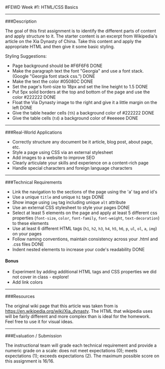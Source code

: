 #FEWD Week #1: HTML/CSS Basics

---

###Description

The goal of this first assignment is to identify the different parts of content and apply structure to it. The starter content is an excerpt from Wikipedia's article on the Xia Dynasty of China.  Take this content and apply the appropriate HTML and then give it some basic styling.

Styling Suggestions:
- Page background should be #F6F6F6 DONE
- Make the paragraph text the font "Georgia" and use a font stack. (Google "Georgia font stack css.") DONE
- Make the text the color #05080C DONE
- Set the page's font-size to 18px and set the line height to 1.5 DONE
- Put 5px solid borders at the top and bottom of the page and use the color #222222 DONE
- Float the Via Dynasty image to the right and give it a little margin on the left DONE
- Give the table header cells (`th`) a background color of #222222 DONE
- Give the table cells (`td`) a background color of #eeeeee DONE

---

###Real-World Applications

- Correctly structure any document be it article, blog post, about page, etc.
- Style a page using CSS via an external stylesheet
- Add images to a website to improve SEO
- Clearly articulate your skills and experience on a content-rich page
- Handle special characters and foreign language characters

---

###Technical Requirements

- Link the navigation to the sections of the page using the 'a' tag and id's 
- Use a unique `title` and unique `h1` tags DONE
- Show image using `img` tag including unique `alt` attribute
- Use an external CSS stylesheet to style your pages DONE
- Select at least 5 elements on the page and apply at least 5 different css properties (`font-size`, `color`, `font-family`, `font-weight`, `text-decoration`) to these elements
- Use at least 6 different HTML tags (`h1`, `h2`, `h3`, `h4`, `h5`, `h6`, `p`, `ul`, `ol`, `a`, `img`) on your pages
- Follow naming conventions, maintain consistency across your .html and .css files DONE
- Indent nested elements to increase your code's readability DONE

#### Bonus

- Experiment by adding additional HTML tags and CSS properties we did not cover in class - explore!
- Add link colors

---

###Resources

The original wiki page that this article was taken from is https://en.wikipedia.org/wiki/Xia_dynasty.  The HTML that wikipedia uses will be fairly different and more complex than is ideal for the homework.  Feel free to use it for visual ideas.

---

###Evaluation / Submission

The instructional team will grade each technical requirement and provide a numeric grade on a scale: does not meet expectations (0); meets expectations (1); exceeds expectations (2).  The maximum possible score on this assignment is 16/16.
